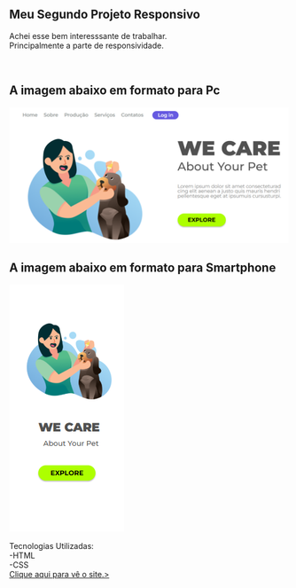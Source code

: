 <h2>Meu Segundo Projeto Responsivo</h2>
  <p>Achei esse bem interesssante de trabalhar.<br>
     Principalmente a parte de responsividade.</p><br>
<h2>A imagem abaixo em formato para Pc</h2>
  <img src="https://github.com/alexandrecostacode/segundo-projeto-responsivo/blob/master/imagens/imagem-pc.PNG?raw=true"><br>
<h2>A imagem abaixo em formato para Smartphone</h2>
  <img src="https://github.com/alexandrecostacode/segundo-projeto-responsivo/blob/master/imagens/imagem-smartphone.PNG?raw=true"><br>

Tecnologias Utilizadas:<br>
  -HTML<br>
  -CSS<br>
<a href="https://alexandrecostacode.github.io/segundo-projeto-responsivo/" target="_blank" rel="noopener noreferrer">Clique aqui para vê o site.><a/>  
